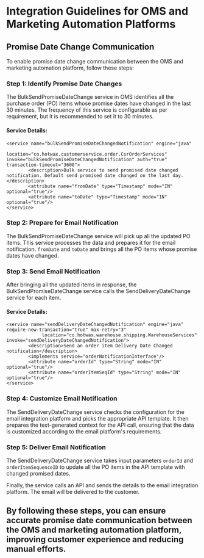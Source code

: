 # Integration Guidelines for OMS and Marketing Automation Platforms

## Promise Date Change Communication

To enable promise date change communication between the OMS and marketing automation platform, follow these steps:

### Step 1: Identify Promise Date Changes

The BulkSendPromiseDateChange service in OMS identifies all the purchase order (PO) items whose promise dates have changed in the last 30 minutes. The frequency of this service is configurable as per requirement, but it is recommended to set it to 30 minutes.

#### Service Details:
```
<service name="bulkSendPromiseDateChangedNotification" engine="java"
             location="co.hotwax.customerservice.order.CsrOrderServices" invoke="bulkSendPromiseDateChangedNotification" auth="true" transaction-timeout="3600">
        <description>Bulk service to send promised date changed notification. Default send promised date changed on the last day.</description>
        <attribute name="fromDate" type="Timestamp" mode="IN" optional="true"/>
        <attribute name="toDate" type="Timestamp" mode="IN" optional="true"/>
</service>
```
### Step 2: Prepare for Email Notification

The BulkSendPromiseDateChange service will pick up all the updated PO items. This service processes the data and prepares it for the email notification.  `fromDate` and `toDate` and brings all the PO items whose promise dates have changed.

### Step 3: Send Email Notification
After bringing all the updated items in response, the BulkSendPromiseDateChange service calls the SendDeliveryDateChange service for each item.

#### Service Details:
```
<service name="sendDeliveryDateChangedNotification" engine="java" require-new-transaction="true" max-retry="3"
             location="co.hotwax.warehouse.shipping.WarehouseServices" invoke="sendDeliveryDateChangedNotification">
        <description>Send an order item Delivery Date Changed notification</description>
        <implements service="orderNotificationInterface"/>
        <attribute name="orderId" type="String" mode="IN" optional="true"/>
        <attribute name="orderItemSeqId" type="String" mode="IN" optional="true"/>
</service>
```

### Step 4: Customize Email Notification
The SendDeliveryDateChange service checks the configuration for the email integration platform and picks the appropriate API template. It then prepares the text-generated context for the API call, ensuring that the data is customized according to the email platform's requirements.

### Step 5: Deliver Email Notification
The SendDeliveryDateChange service takes input parameters `orderId` and `orderItemSequenceID` to update all the PO items in the API template with changed promised dates. 

Finally, the service calls an API and sends the details to the email integration platform. The email will be delivered to the customer. 

## By following these steps, you can ensure accurate promise date communication between the OMS and marketing automation platform, improving customer experience and reducing manual efforts.













